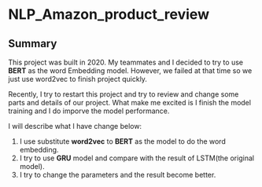 # NLP_Amazon_product_review
## Summary
This project was built in 2020. My teammates and I decided to try to use **BERT** as the word Embedding model. However, we failed at that time so we just use word2vec to finish project quickly.

Recently, I try to restart this project and try to review and change some parts and details of our project. What make me excited is I finish the model training and I do imporve the model performance.

I will describe what I have change below:
1. I use substitute **word2vec** to **BERT** as the model to do the word embedding.
2. I try to use **GRU** model and compare with the result of LSTM(the original model).
3. I try to change the parameters and the result become better.
